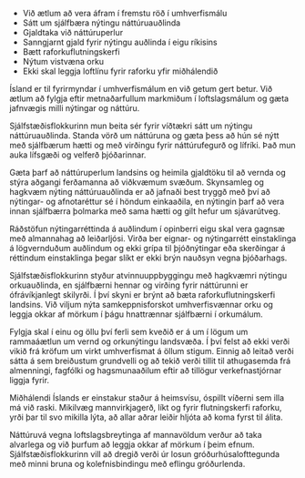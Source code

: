 - Við ætlum að vera áfram í fremstu röð í umhverfismálu
- Sátt um sjálfbæra nýtingu náttúruauðlinda
- Gjaldtaka við náttúruperlur
- Sanngjarnt gjald fyrir nýtingu auðlinda í eigu ríkisins
- Bætt raforkuflutningskerfi
- Nýtum vistvæna orku
- Ekki skal leggja loftlínu fyrir raforku yfir miðhálendið

Ísland er til fyrirmyndar í umhverfismálum en við getum gert betur. Við ætlum að fylgja eftir metnaðarfullum markmiðum í loftslagsmálum og gæta jafnvægis milli nýtingar og náttúru.

Sjálfstæðisflokkurinn mun beita sér fyrir víðtækri sátt um nýtingu náttúruauðlinda. Standa vörð um náttúruna og gæta þess að hún sé nýtt með sjálfbærum hætti og með virðingu fyrir náttúrufegurð og lífríki. Það mun auka lífsgæði og velferð þjóðarinnar.

Gæta þarf að náttúruperlum landsins og heimila gjaldtöku til að vernda og stýra aðgangi ferðamanna að viðkvæmum svæðum. Skynsamleg og hagkvæm nýting náttúruauðlinda er að jafnaði best tryggð með því að nýtingar- og afnotaréttur sé í höndum einkaaðila, en nýtingin þarf að vera innan sjálfbærra þolmarka með sama hætti og gilt hefur um sjávarútveg.

Ráðstöfun nýtingarréttinda á auðlindum í opinberri eigu skal vera gagnsæ með almannahag að leiðarljósi. Virða ber eignar- og nýtingarrétt einstaklinga á lögvernduðum auðlindum og ekki grípa til þjóðnýtingar eða skerðingar á réttindum einstaklinga þegar slíkt er ekki brýn nauðsyn vegna þjóðarhags.

Sjálfstæðisflokkurinn styður atvinnuuppbyggingu með hagkvæmri nýtingu orkuauðlinda, en sjálfbærni hennar og virðing fyrir náttúrunni er ófrávíkjanlegt skilyrði. Í því skyni er brýnt að bæta raforkuflutningskerfi landsins. Við viljum nýta samkeppnisforskot umhverfisvænnar orku og leggja okkar af mörkum í þágu hnattrænnar sjálfbærni í orkumálum.

Fylgja skal í einu og öllu því ferli sem kveðið er á um í lögum um rammaáætlun um vernd og orkunýtingu landsvæða. Í því felst að ekki verði vikið frá kröfum um virkt umhverfismat á öllum stigum. Einnig að leitað verði sátta á sem breiðustum grundvelli og að tekið verði tillit til athugasemda frá almenningi, fagfólki og hagsmunaaðilum eftir að tillögur verkefnastjórnar liggja fyrir.

Miðhálendi Íslands er einstakur staður á heimsvísu, óspillt víðerni sem illa má við raski. Mikilvæg mannvirkjagerð, líkt og fyrir flutningskerfi raforku, yrði þar til svo mikilla lýta, að allar aðrar leiðir hljóta að koma fyrst til álita.

Náttúruvá vegna loftslagsbreytinga af mannavöldum verður að taka alvarlega og við þurfum að leggja okkar af mörkum í þeim efnum. Sjálfstæðisflokkurinn vill að dregið verði úr losun gróðurhúsalofttegunda með minni bruna og kolefnisbindingu með eflingu gróðurlenda.

